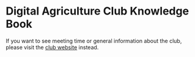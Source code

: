 # Digital Agriculture Club Knowledge Book

If you want to see meeting time or general information about the club, please visit the [club website](https://digitalagclub.org/) instead.
